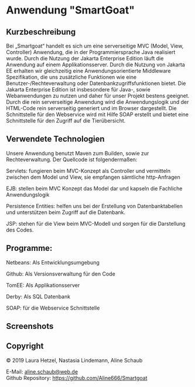 Anwendung "SmartGoat"
=========================

Kurzbeschreibung
----------------

Bei „Smartgoat“ handelt es sich um eine serverseitige MVC (Model, View, Controller) Anwendung, die in der Programmiersprache Java realisiert wurde. 
Durch die Nutzung der Jakarta Enterprise Edition läuft die Anwendung auf einem Applikationsserver. Durch die Nutzung von Jakarta EE erhalten wir gleichzeitig eine Anwendungsorientierte Middleware Spezifikation, die uns zusätzliche Funktionen wie eine Benutzer-/Rechteverwaltung oder Datenbankzugriffsfunktionen bietet. Die Jakarta Enterprise Edition ist insbesondere für Java-, sowie Webanwendungen zu nutzen und daher für unser Projekt bestens geeignet.
Durch die rein serverseitige Anwendung wird die Anwendungslogik und der HTML-Code rein serverseitig generiert und im Browser dargestellt.
Die Schnittstelle für den Webservice wird mit Hilfe SOAP erstellt und bietet eine Schnittstelle für den Zugriff auf die Tierübersicht.


Verwendete Technologien
-----------------------

Unsere Anwendung benutzt Maven zum Builden, sowie zur Rechteverwaltung.
Der Quellcode ist folgendermaßen:

Servlets: fungieren beim MVC-Konzept als Controller und vermitteln zwischen dem Model und View, sie empfangen sämtliche http-Anfragen

EJB: stellen beim MVC Konzept das Model dar und kapseln die Fachliche Anwendungslogik

Persistence Entities:  helfen uns bei der Erstellung von Datenbanktabellen und unterstützen beim Zugriff auf die Datenbank.

JSP: stehen für die View beim MVC-Modell und sorgen für die Darstellung des Codes.

Programme:
-----------------------

Netbeans: Als Entwicklungsumgebung

Github: Als Versionsverwaltung für den Code

TomEE: Als Applikationsserver

Derby: Als SQL Datenbank

SOAP: für die Webservice Schnittstelle


Screenshots
-----------


Copyright
---------

© 2019 Laura Hetzel, Nastasia Lindemann, Aline Schaub <br/>

E-Mail: [aline.schaub@web.de](mailto:aline.schaub@web.de) <br/>
Github Repository: https://github.com/Aline666/Smartgoat

